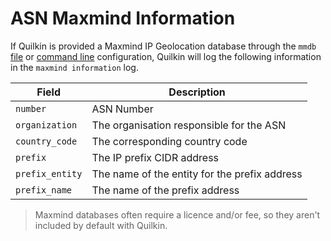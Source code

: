 # ASN Maxmind Information

If Quilkin is provided a Maxmind IP Geolocation database through the `mmdb`
[file](../file-configuration.md) or 
[command line](../../api/quilkin/cli/struct.Run.html#structfield.mmdb)
configuration, 
Quilkin will log the following information in the `maxmind information` log.

| Field           | Description                                   |
|-----------------|-----------------------------------------------|
| `number`        | ASN Number                                    |
| `organization`  | The organisation responsible for the ASN      |
| `country_code`  | The corresponding country code                |
| `prefix`        | The IP prefix CIDR address                    |
| `prefix_entity` | The name of the entity for the prefix address |
| `prefix_name`   | The name of the prefix address                |

> Maxmind databases often require a licence and/or fee, so they aren't included
> by default with Quilkin.